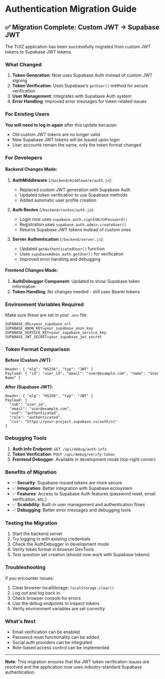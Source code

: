# Authentication Migration Guide

## ✅ Migration Complete: Custom JWT → Supabase JWT

The TUIZ application has been successfully migrated from custom JWT tokens to Supabase JWT tokens.

### What Changed

1. **Token Generation**: Now uses Supabase Auth instead of custom JWT signing
2. **Token Verification**: Uses Supabase's `getUser()` method for secure verification
3. **User Management**: Integrates with Supabase Auth system
4. **Error Handling**: Improved error messages for token-related issues

### For Existing Users

**You will need to log in again** after this update because:
- Old custom JWT tokens are no longer valid
- New Supabase JWT tokens will be issued upon login
- User accounts remain the same, only the token format changed

### For Developers

#### Backend Changes Made:

1. **AuthMiddleware** (`/backend/middleware/auth.js`):
   - Replaced custom JWT generation with Supabase Auth
   - Updated token verification to use Supabase methods
   - Added automatic user profile creation

2. **Auth Routes** (`/backend/routes/auth.js`):
   - Login now uses `supabase.auth.signInWithPassword()`
   - Registration uses `supabase.auth.admin.createUser()`
   - Returns Supabase JWT tokens instead of custom ones

3. **Server Authentication** (`/backend/server.js`):
   - Updated `getAuthenticatedUser()` function
   - Uses `supabaseAdmin.auth.getUser()` for verification
   - Improved error handling and debugging

#### Frontend Changes Made:

1. **AuthDebugger Component**: Updated to show Supabase token information
2. **Token Handling**: No changes needed - still uses Bearer tokens

### Environment Variables Required

Make sure these are set in your `.env` file:

```env
SUPABASE_URL=your_supabase_url
SUPABASE_ANON_KEY=your_supabase_anon_key
SUPABASE_SERVICE_KEY=your_supabase_service_key
SUPABASE_JWT_SECRET=your_supabase_jwt_secret
```

### Token Format Comparison

**Before (Custom JWT)**:
```
Header: { "alg": "HS256", "typ": "JWT" }
Payload: { "id": "user_id", "email": "user@example.com", "name": "User Name" }
```

**After (Supabase JWT)**:
```
Header: { "alg": "HS256", "typ": "JWT" }
Payload: { 
  "sub": "user_id", 
  "email": "user@example.com", 
  "aud": "authenticated",
  "role": "authenticated",
  "iss": "https://your-project.supabase.co/auth/v1"
}
```

### Debugging Tools

1. **Auth Info Endpoint**: `GET /api/debug/auth-info`
2. **Token Verification**: `POST /api/debug/verify-token`
3. **Frontend Debugger**: Available in development mode (top-right corner)

### Benefits of Migration

- ✅ **Security**: Supabase-issued tokens are more secure
- ✅ **Integration**: Better integration with Supabase ecosystem
- ✅ **Features**: Access to Supabase Auth features (password reset, email verification, etc.)
- ✅ **Scalability**: Built-in user management and authentication flows
- ✅ **Debugging**: Better error messages and debugging tools

### Testing the Migration

1. Start the backend server
2. Try logging in with existing credentials
3. Check the AuthDebugger in development mode
4. Verify token format in browser DevTools
5. Test question set creation (should now work with Supabase tokens)

### Troubleshooting

If you encounter issues:

1. Clear browser localStorage: `localStorage.clear()`
2. Log out and log back in
3. Check browser console for errors
4. Use the debug endpoints to inspect tokens
5. Verify environment variables are set correctly

### What's Next

- Email verification can be enabled
- Password reset functionality can be added  
- Social auth providers can be integrated
- Role-based access control can be implemented

---

**Note**: This migration ensures that the JWT token verification issues are resolved and the application now uses industry-standard Supabase authentication.
